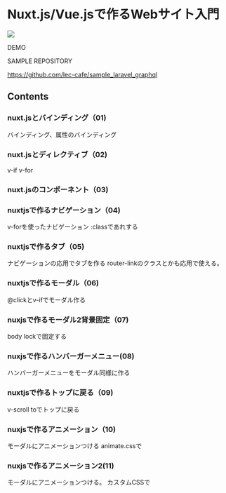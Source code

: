 # Nuxt.js/Vue.jsで作るWebサイト入門

![](/images/leccafe.png)

DEMO


SAMPLE REPOSITORY

https://github.com/lec-cafe/sample_laravel_graphql


## Contents



### nuxt.jsとバインディング（01)

バインディング、属性のバインディング

### nuxt.jsとディレクティブ（02)

v-if v-for

### nuxt.jsのコンポーネント（03)

### nuxtjsで作るナビゲーション（04)

v-forを使ったナビゲーション 
:classであれする

### nuxtjsで作るタブ（05)

ナビゲーションの応用でタブを作る
router-linkのクラスとかも応用で使える。

### nuxtjsで作るモーダル（06)

@clickとv-ifでモーダル作る

### nuxjsで作るモーダル2背景固定（07)

body lockで固定する

### nuxjsで作るハンバーガーメニュー(08)

ハンバーガーメニューをモーダル同様に作る

### nuxtjsで作るトップに戻る（09)

v-scroll toでトップに戻る

### nuxjsで作るアニメーション（10)

モーダルにアニメーションつける
animate.cssで

### nuxjsで作るアニメーション2(11)

モーダルにアニメーションつける。
カスタムCSSで
